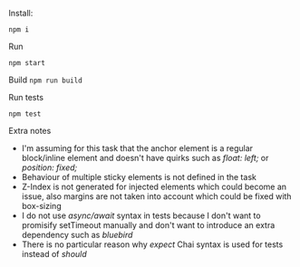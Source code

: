 Install:

`npm i`

Run

`npm start`

Build
`npm run build`

Run tests

`npm test`

Extra notes

- I'm assuming for this task that the anchor element is a regular block/inline element and doesn't have quirks such as _float: left;_ or _position: fixed;_
- Behaviour of multiple sticky elements is not defined in the task
- Z-Index is not generated for injected elements which could become an issue, also margins are not taken into account which could be fixed with box-sizing
- I do not use _async/await_ syntax in tests because I don't want to promisify setTimeout manually and don't want to introduce an extra dependency such as _bluebird_
- There is no particular reason why _expect_ Chai syntax is used for tests instead of _should_
